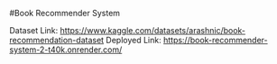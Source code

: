 #Book Recommender System


Dataset Link: https://www.kaggle.com/datasets/arashnic/book-recommendation-dataset
Deployed Link: https://book-recommender-system-2-t40k.onrender.com/
